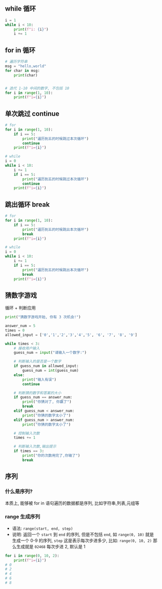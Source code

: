 

## while 循环

```python
i = 1
while i < 10:
    print(f"i: {i}")
    i += 1
```

## for in 循环

```python
# 遍历字符串
msg = "hello,world"
for char in msg:
    print(char)


# 迭代 1-10 中间的数字, 不包括 10
for i in range(1, 10):
    print(f"i={i}")
```

## 单次跳过 continue

```python
# for
for i in range(1, 10):
    if i == 5:
        print("遍历到五的时候跳过本次循环")
        continue
    print(f"i={i}")

# while
i = 0
while i < 10:
    i += 1
    if i == 5:
        print("遍历到五的时候跳过本次循环")
        continue
    print(f"i={i}")
```

## 跳出循环 break

```python
# for
for i in range(1, 10):
    if i == 5:
        print("遍历到五的时候跳出本次循环")
        break
    print(f"i={i}")

# while
i = 0
while i < 10:
    i += 1
    if i == 5:
        print("遍历到五的时候跳出本次循环")
        break
    print(f"i={i}")
```

## 猜数字游戏

循环 + 判断应用

```py
print("猜数字游戏开始, 你有 3 次机会!")

answer_num = 5
times = 0
allowed_input = ['0','1','2','3','4','5', '6', '7', '8', '9']

while times < 3:
    # 接收用户输入
    guess_num = input("请输入一个数字:")

    # 判断输入的是否是一个数字
    if guess_num in allowed_input:
        guess_num = int(guess_num)
    else:
        print("输入有误")
        continue

    # 判断猜的数字和答案的大小
    if guess_num == answer_num:
        print("你猜对了, 你赢了")
        break
    elif guess_num < answer_num:
        print("你猜的数字太小了")
    elif guess_num > answer_num:
        print("你猜的数字太小了")

    # 控制输入次数
    times += 1

    # 判断输入次数,输出提示
    if times == 3:
        print("你的次数用完了,你输了")
        break
```

## 序列

### 什么是序列?

本质上, 能够被 for in 语句遍历的数据都是序列, 比如字符串,列表,元组等

### range 生成序列

- 语法: `range(start, end, step)`
- 说明: 返回一个 `start` 到 `end` 的序列, 但是不包括 `end`, 如 `range(0, 10)` 就是生成一个 0-9 的序列,
  `step` 这是表示每次步进多少, 比如: `range(0, 10, 2)` 那么生成就是 `02468` 每次步进 2, 默认是 1

```python
for i in range(0, 10, 2):
    print(f"i={i}")
# 0
# 2
# 4
# 6
# 8
```

